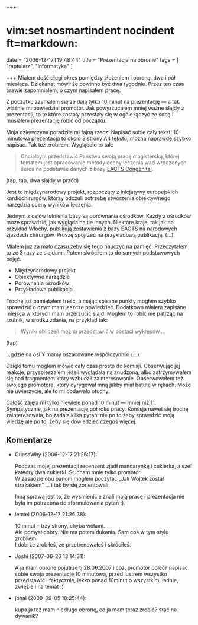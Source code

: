 +++
# vim:set nosmartindent nocindent ft=markdown:
date = "2006-12-17T19:48:44"
title = "Prezentacja na obronie"
tags = [ "raptularz", "informatyka" ]

+++
Miałem dość długi okres pomiędzy złożeniem i obroną: dwa i pół miesiąca.
Dziekanat mówił że powinno być dwa tygodnie. Przez ten czas prawie
zapomniałem, o czym napisałem pracę.

<!--more-->

Z początku zżymałem się że dają tylko 10 minut na prezentację ― a tak właśnie
mi powiedział promotor. Jak powyrzucałem mniej ważne slajdy z prezentacji, to
te które zostały przestały się w ogóle łączyć ze sobą i musiałem prezentację
robić od początku.

Moja dziewczyna poradziła mi fajną rzecz: Napisać sobie cały tekst!
10-minutowa prezentacja to około 3 strony A4 tekstu, można naprawdę szybko
napisać. Tak też zrobiłem. Wyglądało to tak:

> Chciałbym przedstawić Państwu swoją pracę magisterską, której tematem jest
opracowanie metody oceny leczenia wad wrodzonych serca na podstawie danych z
bazy [EACTS Congenital](http://www.eactscongenitaldb.org).  
  
(tap, tap, dwa slajdy w przód)  
  
Jest to międzynarodowy projekt, rozpoczęty z inicjatywy europejskich
kardiochirurgów, którzy odczuli potrzebę stworzenia obiektywnego narzędzia
oceny wyników leczenia.  
  
Jednym z celów istnienia bazy są porównania ośrodków. Każdy z ośrodków może
sprawdzić, jak wygląda na tle innych. Niektóre kraje, tak jak na przykład
Włochy, publikują zestawienia z bazy EACTS na narodowych zjazdach chirurgów.
Proszę spojrzeć na przykładową publikację. (...)

Miałem już za mało czasu żeby się tego nauczyć na pamięć. Przeczytałem to ze 3
razy ze slajdami. Potem skróciłem to do samych podstawowych pojęć.

  * Międzynarodowy projekt
  * Obiektywne narzędzie
  * Porównania ośrodków
  * Przykładowa publikacja

Trochę już pamiętałem treść, a mając spisane punkty mogłem szybko sprawdzić o
czym mam jeszcze powiedzieć. Dodatkowo miałem zapisane miejsca w których mam
przerzucić slajd. Mogłem to robić nie patrząc na rzutnik, w środku zdania, na
przykład tak:

> Wyniki obliczeń można przedstawić w postaci wykresów...  
  
(tap)  
  
...gdzie na osi Y mamy oszacowane współczynniki (...)

Dzięki temu mogłem mówić cały czas prosto do komisji. Obserwując jej reakcje,
przyspieszałem jeżeli wyglądała na znudzoną, albo zatrzymywałem się nad
fragmentem który wzbudził zainteresowanie. Obserwowałem też swojego promotora,
który dyrygował mną jakby miał batutę w rękach. Może nie uwierzycie, ale to mi
dodawało otuchy.

Całość zajęła mi tylko niewiele ponad 10 minut ― mniej niż 11. Sympatycznie,
jak na prezentację pół roku pracy. Komisja nawet się trochę zainteresowała, bo
zadała kilka pytań: nie po to żeby sprawdzić moją wiedzę ale po to, żeby się
dowiedzieć czegoś więcej.

## Komentarze

* GuessWhy (2006-12-17 21:26:17): <p>Podczas mojej prezentacji recenzent zjadł
  mandarynkę i cukierka, a szef katedry dwa cukierki. Słucham mnie tylko
  promotor.<br /> W zasadzie obu panom mogłem poczytać &#8222;Jak Wojtek został
  strażakiem&#8221; ... i tak by się zorientowali.</p>  <p>Inną sprawą jest to,
  że wyśmienicie znali moją pracę i prezentacja nie była im potrzebna do
  sformułowania pytań :).</p>
* lemiel (2006-12-17 21:26:38): <p>10 minut &#8211; trzy strony, chyba
  wołami.<br /> Ale pomysł dobry. Nie ma potem dukania. Sam coś w tym stylu
  zrobiłem.<br /> I dobrze zrobiłeś, że przetrenowałeś i skróciłeś.</p>
* Joshi (2007-06-26 13:14:31): <p>A ja mam obrone pojutrze tj 28.06.2007 i cóż,
  promotor polecił napisac sobie swoja prezentację 10 minutową, przed lustrem
  wszystko przedstawić i faktycznie, lekko ponad 10minut o wszystkim, ładnie,
  zwięźle i na temat :)</p>
* johal (2009-09-05 18:25:44): <p>kupa ja też mam niedługo obronę, co ja mam
  teraz zrobić? srać na dywanik?</p>
